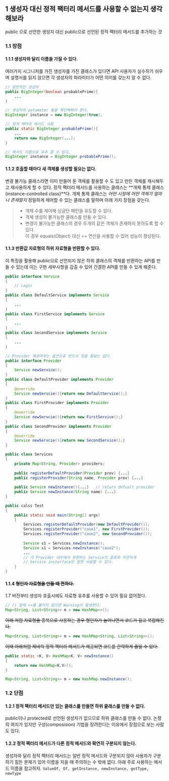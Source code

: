 ## 1 생성자 대신 정적 팩터리 메서드를 사용할 수 없는지 생각해보라
public 으로 선언한 생성자 대신 public으로 선언된 정적 팩터리 메서드를 추가하는 것

### 1.1 장점
#### 1.1.1 생성자와 달리 이름을 가질 수 있다.
여러가지 시그니처를 가진 생성자를 가진 클래스가 있다면 API 사용자가 실수하기 쉬우며 설명서를 읽지 않으면 각 생성자의 파라미터가 어떤 의미를 갖는지 알 수 없다.
``` java
// 일반적인 생성자
public BigInteger(boolean probablePrime){
	...
}

// 생성자의 patameter 들을 확인해봐야 한다.
BigInteger instance = new BigInteger(true);

```
``` java
// 정적 팩터리 메서드 사용
public static BigInteger probablePrime(){
	...
	return new BigInteger(...);
}

// 메서드 이름으로 유추 할 수 있다.
BigInteger instance = BigInteger.probablePrime();

```
#### 1.1.2 호출할 때마다 새 객체를 생성할 필요는 없다.
변경 불가능 클래스라면 이미 만들어 둔 객체를 활용할 수 도 있고 만든 객체를 캐시해두고 재사용하게 할 수 있다.
정적 팩터리 메서드를 사용하는 클래스는 **개체 통제 클래스(instance-controlled class)**다.
개체 통제 클래스는 *어떤 시점에 어떤 객체가 얼마나 존재할지* 정밀하게 제어할 수 있는 클래스를 말하며 아래 가지 장점을 갖는다.
> - 개체 수를 제어해 싱글턴 패턴을 유도할 수 있다.
> - 객체 생성이 불가능한 클래스를 만들 수 있다.
> - 변경이 불가능한 클래스의 경우 두개의 같은 객체가 존재하지 못하도록 할 수 있다.<br>이 경우 equals(Object) 대신  == 연산을 사용할 수 있어 성능이 향상된다.
#### 1.1.3 반환값 자료형의 하위 자료형을 반환할 수 있다.
이 특징을 활용해 public으로 선언되지 않은 하위 클래스의 객체를 반환하는 API를 만들 수 있는데 이는 구현 세부사항을 감출 수 있어 간결한 API를 만들 수 있게 해준다.
```java
public interface Service
{
	// Logic
}
public class DefaultService implements Service
{
	...
}
public class FirstService implements Service
{
	...
}
public class SecondService implements Service
{
	...
}
```

```java
// Provider 제공여부는 옵션으로 반드시 있을 필요는 없다.
public interface Provider
{
	Service newService(); 
}
public class DefaultProvider implements Provider
{
	@override
	Service newServcie(){return new DefaultService();}
}
public class FirstProvider implements Provider
{
	@override
	Service newServcie(){return new FirstService();}
}
public class SecondProvider implements Provider
{
	@override
	Service newServcie(){return new SecondService();}
}
```
```java
public class Services
{
	private Map<String, Provider> providers;
	
	public registerDefaultProvider(Provider prov) {...}
	public registerProvider(String name, Provider prov) {...}
	
	public Service newInstance(){...}	// return defualt provider
	public Service newInstance(String name) {...}
}
```
```java
public calss Test
{
	public static void main(String[] args)
	{
		Services.registerDefaultProvider(new DefaultProvider());
		Services.registerProvider("case1", new FirstProvider());
		Services.registerProvider("case2", new SecondProvider());
		
		Service s1 = Services.newInstance();
		Service s1 = Services.newInstance("case2");
		...
		// 각 Provider 내부에서 반환하는 Service의 종류와 무관하게
		// Service insterface만 알면 사용할 수 있다.
	}
}
```
#### 1.1.4 ~~형인자 자료형을 만들 때 편하다.~~
1.7 버전부터 생성자 호출시에도 자료형 유추를 사용할 수 있어 필요 없어졌다.
```java
// () 앞에 <>를 붙이지 않으면 Warning이 발생한다.
Map<String, List<String>> m = new HashMap<>();
```
~~아래 처럼 자료형을 중복으로 사용하는 경우 형인자가 늘어나면서 코드가 길고 복잡해진다.~~
```java
Map<String, List<String>> m = new HashMap<String, List<String>>();
```
~~이때 아래처럼 제네릭 정적 팩터리 메서드가 제공되면 코드를 간략하게 줄일 수 있다.~~
```java
public static <K, V> HashMap<K, V> newInstance()
{
	return new HashMap<K,V>();
}

Map<String, List<String>> m = new HashMap.newInstance();
```
### 1.2 단점
#### 1.2.1 정적 팩터리 메서드만 있는 클래스를 만들면 하위 클래스를 만들 수 없다.
public이나 protected로 선언된 생성자가 없으므로 하위 클래스를 만들 수 없다.
논쟁의 여지가 있지만 구성(composision) 기법을 장려한다는 이유에서 장점으로 보는 사람도 있다.
#### 1.2.2 정적 팩터리 메서드가 다른 정적 메서드와 확연히 구분되지 않는다.
생성자와 달리 정적 팩터리 매서드는 일반 정적 메서드와 구분되지 않아 사용자가 구분하기 힘든 문제가 있어 이름을 지을 때 주의하는 수 밖에 없다.
아래 주로 사용하는 메서드 이름을 참고하자.
`ValueOf, Of, getInstance, newInstance, getType, newType `
